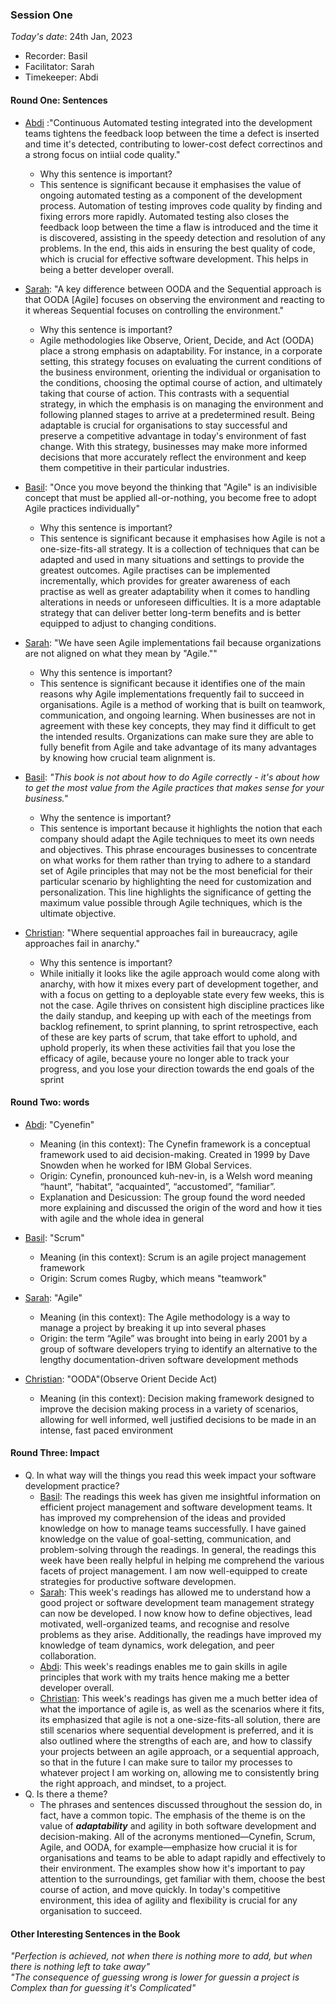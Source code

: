 ### Session One

*Today's date*: 24th Jan, 2023

- Recorder: Basil
- Facilitator: Sarah
- Timekeeper: Abdi

#### Round One: Sentences
 
- <ins>Abdi</ins> :"Continuous Automated testing integrated into the development teams tightens the feedback loop between the time a defect is inserted and time it's detected, contributing to lower-cost defect correctinos and a strong focus on intiial code quality."
  - Why this sentence is important?
  - This sentence is significant because it emphasises the value of ongoing automated testing as a component of the development process. Automation of testing improves code quality by finding and fixing errors more rapidly. Automated testing also closes the feedback loop between the time a flaw is introduced and the time it is discovered, assisting in the speedy detection and resolution of any problems. In the end, this aids in ensuring the best quality of code, which is crucial for effective software development. This helps in being a better developer overall.
  
- <ins>Sarah</ins>: "A key difference between OODA and the Sequential approach is that OODA [Agile] focuses on observing the environment and reacting to it whereas Sequential focuses on controlling the environment."
  - Why this sentence is important?
  - Agile methodologies like Observe, Orient, Decide, and Act (OODA) place a strong emphasis on adaptability. For instance, in a corporate setting, this strategy focuses on evaluating the current conditions of the business environment, orienting the individual or organisation to the conditions, choosing the optimal course of action, and ultimately taking that course of action. This contrasts with a sequential strategy, in which the emphasis is on managing the environment and following planned stages to arrive at a predetermined result.
Being adaptable is crucial for organisations to stay successful and preserve a competitive advantage in today's environment of fast change. With this strategy, businesses may make more informed decisions that more accurately reflect the environment and keep them competitive in their particular industries.
  
- <ins>Basil</ins>: "Once you move beyond the thinking that "Agile" is an indivisible concept that must be applied all-or-nothing, you become free to adopt Agile practices individually"
  - Why this sentence is important?
  - This sentence is significant because it emphasises how Agile is not a one-size-fits-all strategy. It is a collection of techniques that can be adapted and used in many situations and settings to provide the greatest outcomes. Agile practises can be implemented incrementally, which provides for greater awareness of each practise as well as greater adaptability when it comes to handling alterations in needs or unforeseen difficulties. It is a more adaptable strategy that can deliver better long-term benefits and is better equipped to adjust to changing conditions.

- <ins>Sarah</ins>: "We have seen Agile implementations fail because organizations are not aligned on what they mean by "Agile.""
  - Why this sentence is important?
  - This sentence is significant because it identifies one of the main reasons why Agile implementations frequently fail to succeed in organisations. Agile is a method of working that is built on teamwork, communication, and ongoing learning. When businesses are not in agreement with these key concepts, they may find it difficult to get the intended results. Organizations can make sure they are able to fully benefit from Agile and take advantage of its many advantages by knowing how crucial team alignment is.

- <ins>Basil</ins>: *"This book is not about how to do Agile correctly - it's about how to get the most value from the Agile practices that makes sense for your business."*
  - Why the sentence is important?
  - This sentence is important because it highlights the notion that each company should adapt the Agile techniques to meet its own needs and objectives. This phrase encourages businesses to concentrate on what works for them rather than trying to adhere to a standard set of Agile principles that may not be the most beneficial for their particular scenario by highlighting the need for customization and personalization. This line highlights the significance of getting the maximum value possible through Agile techniques, which is the ultimate objective.

- <ins>Christian</ins>: "Where sequential approaches fail in bureaucracy, agile approaches fail in anarchy."
  - Why this sentence is important?
  - While initially it looks like the agile approach would come along with anarchy, with how it mixes every part of development together, and with a focus on getting to a deployable state every few weeks, this is not the case. Agile thrives on consistent high discipline practices like the daily standup, and keeping up with each of the meetings from backlog refinement, to sprint planning, to sprint retrospective, each of these are key parts of scrum, that take effort to uphold, and uphold properly, its when these activities fail that you lose the efficacy of agile, because youre no longer able to track your progress, and you lose your direction towards the end goals of the sprint
  
#### Round Two: words

- <ins>Abdi</ins>: "Cyenefin"
  - Meaning (in this context): The Cynefin framework is a conceptual framework used to aid decision-making. Created in 1999 by Dave Snowden when he worked for IBM Global Services.
  - Origin: Cynefin, pronounced kuh-nev-in, is a Welsh word meaning “haunt”, “habitat”, “acquainted”, “accustomed”, “familiar”.
  - Explanation and Desicussion: The group found the word needed more explaining and discussed the origin of the word and how it ties with agile and the whole idea in general
  
- <ins>Basil</ins>: "Scrum"
  - Meaning (in this context): Scrum is an agile project management framework
  - Origin: Scrum comes Rugby, which means "teamwork"
- <ins>Sarah</ins>: "Agile"
  - Meaning (in this context): The Agile methodology is a way to manage a project by breaking it up into several phases
  - Origin:  the term “Agile” was brought into being in early 2001 by a group of software developers trying to identify an alternative to the lengthy documentation-driven software development methods
  
- <ins>Christian</ins>: "OODA"(Observe Orient Decide Act)
  - Meaning (in this context): Decision making framework designed to improve the decision making process in a variety of scenarios, allowing for well informed, well justified decisions to be made in an intense, fast paced environment


#### Round Three: Impact

- Q. In what way will the things you read this week impact your software development practice?
  - <ins>Basil</ins>: The readings this week has given me insightful information on efficient project management and software development teams. It has improved my comprehension of the ideas and provided knowledge on how to manage teams successfully. I have gained knowledge on the value of goal-setting, communication, and problem-solving through the readings. In general, the readings this week have been really helpful in helping me comprehend the various facets of project management. I am now well-equipped to create strategies for productive software developmen.
  - <ins>Sarah</ins>: This week's readings has allowed me to understand how a good project or software development team management strategy can now be developed. I now know how to define objectives, lead motivated, well-organized teams, and recognise and resolve problems as they arise. Additionally, the readings have improved my knowledge of team dynamics, work delegation, and peer collaboration.
  - <ins>Abdi</ins>: This week's readings enables me to gain skills in agile principles that work with my traits hence making me a better developer overall.
  - <ins>Christian</ins>: This week's readings has given me a much better idea of what the importance of agile is, as well as the scenarios where it fits, its emphasized that agile is not a one-size-fits-all solution, there are still scenarios where sequential development is preferred, and it is also outlined where the strengths of each are, and how to classify your projects between an agile approach, or a sequential approach, so that in the future I can make sure to tailor my processes to whatever project I am working on, allowing me to consistently bring the right approach, and mindset, to a project.
- Q. Is there a theme?
  - The phrases and sentences discussed throughout the session do, in fact, have a common topic. The emphasis of the theme is on the value of ***adaptability*** and agility in both software development and decision-making. All of the acronyms mentioned—Cynefin, Scrum, Agile, and OODA, for example—emphasize how crucial it is for organisations and teams to be able to adapt rapidly and effectively to their environment. The examples show how it's important to pay attention to the surroundings, get familiar with them, choose the best course of action, and move quickly. In today's competitive environment, this idea of agility and flexibility is crucial for any organisation to succeed.


#### Other Interesting Sentences in the Book

*"Perfection is achieved, not when there is nothing more to add, but when there is nothing left to take away"* <br>
*"The consequence of guessing wrong is lower for guessin a project is Complex than for guessing it's Complicated"*
